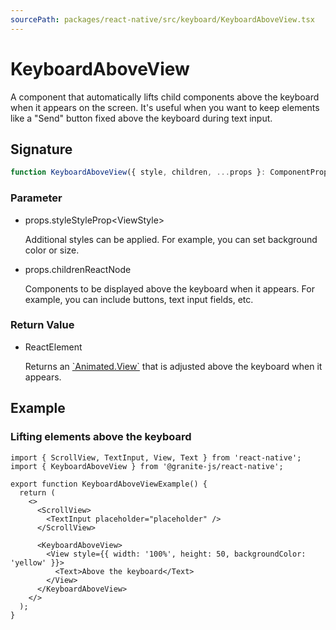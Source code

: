 ```yaml
---
sourcePath: packages/react-native/src/keyboard/KeyboardAboveView.tsx
---
```


# KeyboardAboveView

A component that automatically lifts child components above the keyboard when it appears on the screen.
It's useful when you want to keep elements like a "Send" button fixed above the keyboard during text input.

## Signature

```typescript
function KeyboardAboveView({ style, children, ...props }: ComponentProps<typeof View>): ReactElement;
```

### Parameter

<ul class="post-parameters-ul">
  <li class="post-parameters-li post-parameters-li-root">
    <span class="post-parameters--name">props.style</span><span class="post-parameters--type">StyleProp&lt;ViewStyle&gt;</span>
    <br />
    <p class="post-parameters--description">Additional styles can be applied. For example, you can set background color or size.</p>
  </li>
</ul>
<ul class="post-parameters-ul">
  <li class="post-parameters-li post-parameters-li-root">
    <span class="post-parameters--name">props.children</span><span class="post-parameters--type">ReactNode</span>
    <br />
    <p class="post-parameters--description">Components to be displayed above the keyboard when it appears. For example, you can include buttons, text input fields, etc.</p>
  </li>
</ul>

### Return Value

<ul class="post-parameters-ul">
  <li class="post-parameters-li post-parameters-li-root">
    <span class="post-parameters--type">ReactElement</span>
    <br />
    <p class="post-parameters--description">Returns an <a href="https://reactnative.dev/docs/animated#createanimatedcomponent" target="_blank" rel="noreferrer">`Animated.View`</a> that is adjusted above the keyboard when it appears.</p>
  </li>
</ul>

## Example

### Lifting elements above the keyboard

```tsx
import { ScrollView, TextInput, View, Text } from 'react-native';
import { KeyboardAboveView } from '@granite-js/react-native';

export function KeyboardAboveViewExample() {
  return (
    <>
      <ScrollView>
        <TextInput placeholder="placeholder" />
      </ScrollView>

      <KeyboardAboveView>
        <View style={{ width: '100%', height: 50, backgroundColor: 'yellow' }}>
          <Text>Above the keyboard</Text>
        </View>
      </KeyboardAboveView>
    </>
  );
}
```
